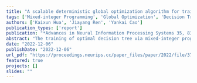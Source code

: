 ```yaml
---
title: "A scalable deterministic global optimization algorithm for training optimal decision tree"
tags: ['Mixed-integer Programming', 'Global Optimization', 'Decision Tree', 'Scalable']
authors: ['Kaixun Hua', 'Jiayang Ren', 'Yankai Cao']
publication_types: ['report']
publication: "*Advances in Neural Information Processing Systems 35, 8347-8359*"
abstract: "The training of optimal decision tree via mixed-integer programming (MIP) has attracted much attention in recent literature. However, for large datasets, state-of-the-art approaches struggle to solve the optimal decision tree training problems to a provable global optimal solution within a reasonable time. In this paper, we reformulate the optimal decision tree training problem as a two-stage optimization problem and propose a tailored reduced-space branch and bound algorithm to train optimal decision tree for the classification tasks with continuous features. We present several structure-exploiting lower and upper bounding methods. The computation of bounds can be decomposed into the solution of many small-scale subproblems and can be naturally parallelized. With these bounding methods, we prove that our algorithm can converge by branching only on variables representing the optimal decision tree structure, which is invariant to the size of datasets. Moreover, we propose a novel sample reduction method that can predetermine the cost of part of samples at each BB node. Combining the sample reduction method with the parallelized bounding strategies, our algorithm can be extremely scalable. Our algorithm can find global optimal solutions on dataset with over 245,000 samples (1000 cores, less than 1% optimality gap, within 2 hours). We test 21 real-world datasets from UCI Repository. The results reveal that for datasets with over 7,000 samples, our algorithm can, on average, improve the training accuracy by 3.6% and testing accuracy by 2.8%, compared to the current state-of-the-art."
date: "2022-12-06"
publishDate: "2022-12-06"
url_pdf: "https://proceedings.neurips.cc/paper_files/paper/2022/file/37771cc0be272368102a37f202bb88d8-Paper-Conference.pdf"
featured: true
projects: []
slides: ""
---
```

